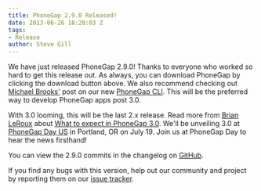 ```yaml
---
title: PhoneGap 2.9.0 Released!
date: 2013-06-26 18:20:03 Z
tags:
- Release
author: Steve Gill
---
```


We have just released PhoneGap 2.9.0! Thanks to everyone who worked so hard to get this release out. As always, you can download PhoneGap by clicking the download button above. We also recommend checking out [Michael Brooks'](https://twitter.com/mwbrooks) post on our new [PhoneGap CLI](http://log.michaelbrooks.ca/post/phonegap-cli-preview). This will be the preferred way to develop PhoneGap apps post 3.0.

With 3.0 looming, this will be the last 2.x release. Read more from [Brian LeRoux](https://twitter.com/brianleroux) about [What to expect in PhoneGap 3.0](https://phonegap.com/blog/2013/06/20/coming-soon-phonegap30/). We'll be unveiling 3.0 at [PhoneGap Day US](http://pgday.phonegap.com/us2013/) in Portland, OR on July 19. Join us at PhoneGap Day to hear the news firsthand!

You can view the 2.9.0 commits in the changelog on [GitHub](https://github.com/phonegap/phonegap/blob/2.9.0/changelog).

If you find any bugs with this version, help out our community and project by reporting them on our [issue tracker](https://issues.apache.org/jira/browse/CB).
